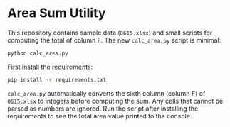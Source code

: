 # Area Sum Utility

This repository contains sample data (`0615.xlsx`) and small scripts for computing the total of column F. The new `calc_area.py` script is minimal:

```bash
python calc_area.py
```

First install the requirements:

```bash
pip install -r requirements.txt
```

`calc_area.py` automatically converts the sixth column (column F) of `0615.xlsx`
to integers before computing the sum. Any cells that cannot be parsed as numbers
are ignored. Run the script after installing the requirements to see the total
area value printed to the console.

